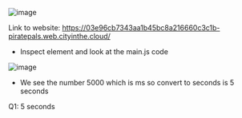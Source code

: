 ![image](https://github.com/Kiezroy/NCL/assets/67439231/f5c3cdac-463c-4748-8670-2da846cb067c)

Link to website: https://03e96cb7343aa1b45bc8a216660c3c1b-piratepals.web.cityinthe.cloud/

- Inspect element and look at the main.js code

![image](https://github.com/Kiezroy/NCL/assets/67439231/aefb3fbc-e4d4-487b-89eb-35a15d815f0e)

- We see the number 5000 which is ms so convert to seconds is 5 seconds

Q1: 5 seconds


